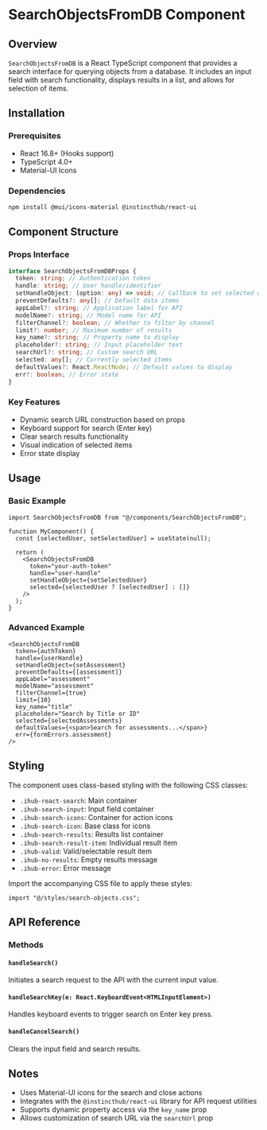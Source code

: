 # SearchObjectsFromDB Component

## Overview

`SearchObjectsFromDB` is a React TypeScript component that provides a search interface for querying objects from a database. It includes an input field with search functionality, displays results in a list, and allows for selection of items.

## Installation

### Prerequisites

- React 16.8+ (Hooks support)
- TypeScript 4.0+
- Material-UI Icons

### Dependencies

```bash
npm install @mui/icons-material @instincthub/react-ui
```

## Component Structure

### Props Interface

```typescript
interface SearchObjectsFromDBProps {
  token: string; // Authentication token
  handle: string; // User handle/identifier
  setHandleObject: (option: any) => void; // Callback to set selected object
  preventDefaults?: any[]; // Default data items
  appLabel?: string; // Application label for API
  modelName?: string; // Model name for API
  filterChannel?: boolean; // Whether to filter by channel
  limit?: number; // Maximum number of results
  key_name?: string; // Property name to display
  placeholder?: string; // Input placeholder text
  searchUrl?: string; // Custom search URL
  selected: any[]; // Currently selected items
  defaultValues?: React.ReactNode; // Default values to display
  err?: boolean; // Error state
}
```

### Key Features

- Dynamic search URL construction based on props
- Keyboard support for search (Enter key)
- Clear search results functionality
- Visual indication of selected items
- Error state display

## Usage

### Basic Example

```tsx
import SearchObjectsFromDB from "@/components/SearchObjectsFromDB";

function MyComponent() {
  const [selectedUser, setSelectedUser] = useState(null);

  return (
    <SearchObjectsFromDB
      token="your-auth-token"
      handle="user-handle"
      setHandleObject={setSelectedUser}
      selected={selectedUser ? [selectedUser] : []}
    />
  );
}
```

### Advanced Example

```tsx
<SearchObjectsFromDB
  token={authToken}
  handle={userHandle}
  setHandleObject={setAssessment}
  preventDefaults={[assessment]}
  appLabel="assessment"
  modelName="assessment"
  filterChannel={true}
  limit={10}
  key_name="title"
  placeholder="Search by Title or ID"
  selected={selectedAssessments}
  defaultValues={<span>Search for assessments...</span>}
  err={formErrors.assessment}
/>
```

## Styling

The component uses class-based styling with the following CSS classes:

- `.ihub-react-search`: Main container
- `.ihub-search-input`: Input field container
- `.ihub-search-icons`: Container for action icons
- `.ihub-search-icon`: Base class for icons
- `.ihub-search-results`: Results list container
- `.ihub-search-result-item`: Individual result item
- `.ihub-valid`: Valid/selectable result item
- `.ihub-no-results`: Empty results message
- `.ihub-error`: Error message

Import the accompanying CSS file to apply these styles:

```tsx
import "@/styles/search-objects.css";
```

## API Reference

### Methods

#### `handleSearch()`

Initiates a search request to the API with the current input value.

#### `handleSearchKey(e: React.KeyboardEvent<HTMLInputElement>)`

Handles keyboard events to trigger search on Enter key press.

#### `handleCancelSearch()`

Clears the input field and search results.

## Notes

- Uses Material-UI icons for the search and close actions
- Integrates with the `@instincthub/react-ui` library for API request utilities
- Supports dynamic property access via the `key_name` prop
- Allows customization of search URL via the `searchUrl` prop
